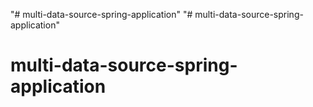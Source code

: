 "# multi-data-source-spring-application" 
"# multi-data-source-spring-application" 
# multi-data-source-spring-application
